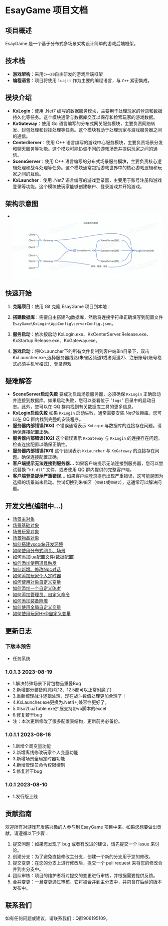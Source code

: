 # EsayGame 项目文档

## 项目概述

EsayGame 是一个基于分布式多场景架构设计简单的游戏后端框架，

## 技术栈

- **游戏架构**：采用`C++20`自主研发的游戏后端框架
- **编程语言**：项目将使用 `luajit` 作为主要的编程语言，与 `C++` 紧密集成。
  
## 模块介绍

- **KxLogin**：使用 .Net7 编写的数据服务模块，主要用于处理玩家的登录和数据持久化等任务。这个模块通常与数据库交互以保存和检索玩家的游戏数据。
- **KxGateway**：使用 Go 语言编写的分布式网关服务模块，主要负责网络转发、封包处理和封挂处理等任务。这个模块有助于处理玩家与游戏服务器之间的通信。
- **CenterServer**：使用 C++ 语言编写的游戏中心服务模块，主要负责场景分发和聊天服务等功能。这个模块可能协调不同的游戏场景并提供玩家之间的通信。
- **SceneServer**：使用 C++ 语言编写的分布式场景服务模块，主要负责核心逻辑处理和战斗处理等任务。这个模块通常包括游戏世界中的核心游戏逻辑和玩家之间的互动。
- **KxLauncher**：使用 .Net7 语言编写的游戏登录器，主要用于账号注册和游戏登录等功能。这个模块使玩家能够创建帐户、登录游戏并开始游戏。

## 架构示意图
-    <img src="./Doc/Res/img1.jpeg" alt="图片描述" style="display: block; margin: auto;"/>

## 快速开始

1. **克隆项目**：使用 Git 克隆 EsayGame 项目到本地：
   
2. **搭建数据库**：需要自主搭建Pg数据库，然后将连接字符串正确填写到配置文件 `EsayGame\KxLogin\AppConfig\serverConfig.json`。

3. **服务启动**：依次按启动 KxLogin.exe、KxCenterServer.Release.exe、KxStartup.Release.exe、KxGateway.exe。
   
4. **游戏启动**：将KxLauncher下的所有文件复制到客户端Bin目录下，双击KxLauncher.exe,选择服务器线路(朱雀区频道1或者频道2)、注册账号(账号格式必须手机号格式)、登录游戏

## 疑难解答
- **SceneServer启动失败** 要成功启动场景服务器，必须确保 `KxLogin` 正确启动并连接到数据库。如果启动失败，您可以查看位于 "`logs`" 目录中的启动日志。此外，您可以在 QQ 群内找到有关数据库工具的更多信息。
- **KxLogin启动失败** 如果 `KxLogin` 启动失败，通常需要安装.Net7依赖库。您可以在 QQ 群内找到完整的安装程序。
- **服务器内部错误(103)** 个错误通常表示 `KxLogin` 与数据库的连接存在问题。请确保连接配置正确。
- **服务器内部错误(102)** 这个错误表示 `KxGateway` 与 `KxLogin` 的连接存在问题。检查连接配置以确保正确性。
- **服务器内部错误(101)** 这个错误表示 `KxLauncher` 与 `KxGateway` 的连接存在问题。确保连接配置正确。
- **客户端提示无法连接到服务器...** 如果客户端提示无法连接到服务器，您可以尝试替换 "`hf.dll`" 文件，或者使用 QQ 群内提供的完整客户端。
- **客户端登录提示严重错误...** 如果客户端登录提示出现严重错误，这可能是因为选择的场景尚未启动。尝试切换到朱雀区（`频道1`或`频道2`），这通常可以解决问题。
## 开发文档(编辑中...)
-   [场景主对象](./Doc/场景主对象.md)
-   [场景基础对象](./Doc/场景基础对象.md)
-   [场景玩家对象](./Doc/场景玩家对象.md)
-   [场景物品对象](./Doc/场景物品对象.md)
-   [如何搭建vscode开发环境](./Doc/如何搭建vscode开发环境.md)
-   [如何使用分布式网关、场景](./Doc/如何使用分布式网关、场景.md)
-   [如何添加lua配置文件(数据配置)](./Doc/如何添加lua配置文件(数据配置).md)
-   [如何添加使用道具触发](./Doc/如何添加使用道具触发.md)
-   [如何新增、修改Npc对话](./Doc/如何新增、修改Npc对话.md)
-   [如何添加玩家个人定时器](./Doc/如何添加玩家个人定时器.md)
-   [如何使用对象自定义变量](./Doc/如何使用对象自定义变量.md)
-   [如何添加一个自定义Buff](./Doc/如何添加一个自定义Buff.md)
-   [如何添加管理员、自定义命令](./Doc/如何添加管理员、自定义命令.md)
-   [如何添加装备附魔](./Doc/如何添加装备附魔.md)
-   [如何使用全局自定义变量](./Doc/如何使用全局自定义变量.md)
-   [如何使用玩家HHD自定义变量](./Doc/如何使用玩家HHD自定义变量.md)


## 更新日志
### 下版本预告
- 任务系统
  
### 1.0.1.3 2023-08-19
- 1.解决特殊场景下背包物品重叠Bug
- 2.新增部分装备附魔(除12、12.5都可以正常附魔了)
- 3.重新梳理战斗逻辑处理，现在战斗数值处理更加合理了！
- 4.KxLauncher.exe更换为.Net4+,兼容性更好了。
- 5.Xlsx2LuaTable.exe扩展支持带vb脚本的excel
- 6.修复若干bug
- 注：本次更新修改了很多配置表结构，更新前务必备份。
### 1.0.1.1 2023-08-16
- 1.新增全局变量功能
- 2.新增离线修改玩家个人变量功能
- 3.新增场景全局定时器功能
- 4.新增管理员命令权限控制
- 5.修复若干bug

### 1.0.1 2023-08-10
- 1.发行版上线

## 贡献指南

欢迎所有对游戏开发感兴趣的人参与到 EsayGame 项目中来。如果您想要做出贡献，请遵循以下步骤：

1. 提交问题：如果您发现了 bug 或者有改进的建议，请先提交一个 issue 来讨论。
2. 创建分支：为了避免直接修改主分支，创建一个新的分支用于您的修改。
3. 提交变更：在您的分支上进行修改后，提交一个 pull request 来将您的修改合并到主分支中。
4. 团队审核：项目的维护者将对提交的变更进行审核，并根据需要提供反馈。
5. 合并变更：一旦变更通过审核，它将被合并到主分支中，并包含在后续的版本发布中。

## 联系我们

如有任何问题或建议，请联系我们：Q群906195109。